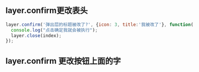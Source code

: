 ## layer.confirm更改表头

```javascript
layer.confirm('弹出层的标题被改了?', {icon: 3, title:'我被改了'}, function(index){
  console.log("点击确定我就会被执行");
  layer.close(index);
});
```

## layer.confirm 更改按钮上面的字
